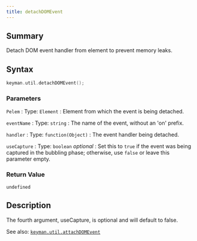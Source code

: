 ```yaml
---
title: detachDOMEvent
---
```


## Summary

Detach DOM event handler from element to prevent memory leaks.

## Syntax

```c
keyman.util.detachDOMEvent();
```

### Parameters

`Pelem`
:   Type: `Element`
:   Element from which the event is being detached.

`eventName`
:   Type: `string`
:   The name of the event, without an 'on' prefix.

`handler`
:   Type: `function(Object)`
:   The event handler being detached.

`useCapture`
:   Type: `boolean` *optional*
:   Set this to `true` if the event was being captured in the bubbling phase; otherwise, use `false` or leave this parameter empty.

### Return Value

`undefined`

## Description

The fourth argument, useCapture, is optional and will default to false.

See also: [`keyman.util.attachDOMEvent`](attachDOMEvent)
